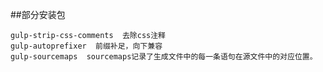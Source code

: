 ##部分安装包

    gulp-strip-css-comments  去除css注释
    gulp-autoprefixer  前缀补足，向下兼容
    gulp-sourcemaps  sourcemaps记录了生成文件中的每一条语句在源文件中的对应位置。